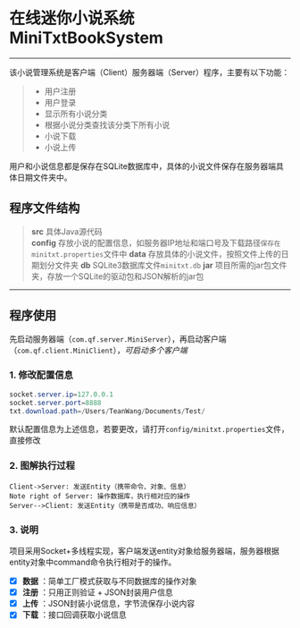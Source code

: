 # 在线迷你小说系统 MiniTxtBookSystem

------

该小说管理系统是客户端（Client）服务器端（Server）程序，主要有以下功能：

> * 用户注册
> * 用户登录
> * 显示所有小说分类
> * 根据小说分类查找该分类下所有小说
> * 小说下载
> * 小说上传


用户和小说信息都是保存在SQLite数据库中，具体的小说文件保存在服务器端具体日期文件夹中。

## 程序文件结构

> <i class="icon-file"></i> **src** 具体Java源代码  
> <i class="icon-file"></i> **config** 存放小说的配置信息，如服务器IP地址和端口号及下载路径`保存在minitxt.properties`文件中
> <i class="icon-file"></i> **data** 存放具体的小说文件，按照文件上传的日期划分文件夹
> <i class="icon-file"></i> **db** SQLite3数据库文件`minitxt.db`
> <i class="icon-file"></i> **jar** 项目所需的jar包文件夹，存放一个SQLite的驱动包和JSON解析的jar包

------

## 程序使用

先启动服务器端（`com.qf.server.MiniServer`），再启动客户端（`com.qf.client.MiniClient`），*可启动多个客户端*

### 1. 修改配置信息

```Java
socket.server.ip=127.0.0.1
socket.server.port=8888
txt.download.path=/Users/TeanWang/Documents/Test/
```
默认配置信息为上述信息，若要更改，请打开`config/minitxt.properties`文件，直接修改

### 2. 图解执行过程

```seq
Client->Server: 发送Entity（携带命令、对象、信息）
Note right of Server: 操作数据库，执行相对应的操作
Server-->Client: 发送Entity（携带是否成功、响应信息）
```

### 3. 说明

项目采用Socket+多线程实现，客户端发送entity对象给服务器端，服务器根据entity对象中command命令执行相对于的操作。

- [X] **数据** ：简单工厂模式获取与不同数据库的操作对象
- [X] **注册** ：只用正则验证 + JSON封装用户信息
- [X] **上传** ：JSON封装小说信息，字节流保存小说内容
- [X] **下载** ：接口回调获取小说信息